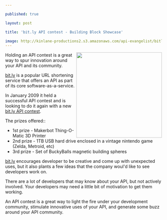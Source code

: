 ```yaml
---
published: true
layout: post
title: 'bit.ly API contest - Building Block Showcase'
image: http://kinlane-productions2.s3.amazonaws.com/api-evangelist/bitly-logo.png
---
```

<img src="https://kinlane-productions2.s3.amazonaws.com/api-evangelist/bitly-logo.png" alt="" width="275" align="right" />Holding an API contest is a great way to spur innovation around your API and its community.<p>
<a href="https://bit.ly" target="_blank">bit.ly</a> is a popular URL shortening service that offers an API as part of its core software-as-a-service.<p>
In January 2009 it held a successful API contest and is looking to do it again with a new <a href="http://blog.bit.ly/post/1307062006/its-a-bit-ly-api-contest" target="_blank">bit.ly API contest</a>.<p>
The prizes offered::
<ul class="mainlist">
	<li>1st prize - Makerbot Thing-O-Matic 3D Printer</li>
	<li>2nd prize - 1TB USB hard drive enclosed in a vintage nintendo game (Zelda, Metroid, etc)</li>
	<li>3rd prize - Set of BuckyBalls magnetic building spheres</li>
</ul>
<a href="https://bit.ly" target="_blank">bit.ly</a> encourages developer to be creative and come up with unexpected uses, but it also plants a few ideas that the company woul'd like to see developers work on.<p>
There are a lot of developers that may know about your API, but not actively involved.  Your developers may need a little bit of motivation to get them working.<p>
An API contest is a great way to light the fire under your development community, stimulate innovative uses of your API, and generate some buzz around your API community.
